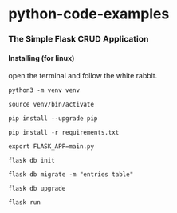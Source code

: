 # python-code-examples

### The Simple Flask CRUD Application

#### Installing (for linux)

open the terminal and follow the white rabbit.

```
python3 -m venv venv
```
```
source venv/bin/activate
```
```
pip install --upgrade pip
```
```
pip install -r requirements.txt
```
```
export FLASK_APP=main.py
```
```
flask db init
```
```
flask db migrate -m "entries table"
```
```
flask db upgrade
```
```
flask run
```
